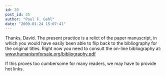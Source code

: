 ```yaml
---
id: 20
post_id: 35
author: "Paul F. Gehl"
date: "2009-01-24 15:07:41"
---
```

Thanks, David. The present practice is a relict of the paper manuscript, in which you would have easily been able to flip back to the bibliography for the original titles. Right now you need to consult the on-line bibliography at: www.humanismforsale.org/bibliography.pdf

If this proves too cumbersome for many readers, we may have to provide hot links.
